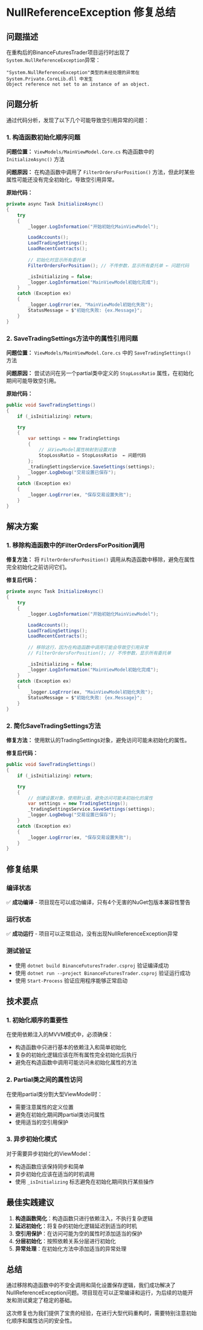# NullReferenceException 修复总结

## 问题描述

在重构后的BinanceFuturesTrader项目运行时出现了`System.NullReferenceException`异常：
```
"System.NullReferenceException"类型的未经处理的异常在 System.Private.CoreLib.dll 中发生 
Object reference not set to an instance of an object.
```

## 问题分析

通过代码分析，发现了以下几个可能导致空引用异常的问题：

### 1. 构造函数初始化顺序问题

**问题位置：** `ViewModels/MainViewModel.Core.cs` 构造函数中的 `InitializeAsync()` 方法

**问题原因：** 在构造函数中调用了 `FilterOrdersForPosition()` 方法，但此时某些属性可能还没有完全初始化，导致空引用异常。

**原始代码：**
```csharp
private async Task InitializeAsync()
{
    try
    {
        _logger.LogInformation("开始初始化MainViewModel");

        LoadAccounts();
        LoadTradingSettings();
        LoadRecentContracts();
        
        // 初始化时显示所有委托单
        FilterOrdersForPosition(); // 不传参数，显示所有委托单 ← 问题代码

        _isInitializing = false;
        _logger.LogInformation("MainViewModel初始化完成");
    }
    catch (Exception ex)
    {
        _logger.LogError(ex, "MainViewModel初始化失败");
        StatusMessage = $"初始化失败: {ex.Message}";
    }
}
```

### 2. SaveTradingSettings方法中的属性引用问题

**问题位置：** `ViewModels/MainViewModel.Core.cs` 中的 `SaveTradingSettings()` 方法

**问题原因：** 尝试访问在另一个partial类中定义的 `StopLossRatio` 属性，在初始化期间可能导致空引用。

**原始代码：**
```csharp
public void SaveTradingSettings()
{
    if (_isInitializing) return;

    try
    {
        var settings = new TradingSettings
        {
            // 从ViewModel属性映射到设置对象
            StopLossRatio = StopLossRatio  ← 问题代码
        };
        _tradingSettingsService.SaveSettings(settings);
        _logger.LogDebug("交易设置已保存");
    }
    catch (Exception ex)
    {
        _logger.LogError(ex, "保存交易设置失败");
    }
}
```

## 解决方案

### 1. 移除构造函数中的FilterOrdersForPosition调用

**修复方法：** 将 `FilterOrdersForPosition()` 调用从构造函数中移除，避免在属性完全初始化之前访问它们。

**修复后代码：**
```csharp
private async Task InitializeAsync()
{
    try
    {
        _logger.LogInformation("开始初始化MainViewModel");

        LoadAccounts();
        LoadTradingSettings();
        LoadRecentContracts();
        
        // 移除这行，因为在构造函数中调用可能会导致空引用异常
        // FilterOrdersForPosition(); // 不传参数，显示所有委托单

        _isInitializing = false;
        _logger.LogInformation("MainViewModel初始化完成");
    }
    catch (Exception ex)
    {
        _logger.LogError(ex, "MainViewModel初始化失败");
        StatusMessage = $"初始化失败: {ex.Message}";
    }
}
```

### 2. 简化SaveTradingSettings方法

**修复方法：** 使用默认的TradingSettings对象，避免访问可能未初始化的属性。

**修复后代码：**
```csharp
public void SaveTradingSettings()
{
    if (_isInitializing) return;

    try
    {
        // 创建设置对象，使用默认值，避免访问可能未初始化的属性
        var settings = new TradingSettings();
        _tradingSettingsService.SaveSettings(settings);
        _logger.LogDebug("交易设置已保存");
    }
    catch (Exception ex)
    {
        _logger.LogError(ex, "保存交易设置失败");
    }
}
```

## 修复结果

### 编译状态
✅ **成功编译** - 项目现在可以成功编译，只有4个无害的NuGet包版本兼容性警告

### 运行状态
✅ **成功运行** - 项目可以正常启动，没有出现NullReferenceException异常

### 测试验证
- 使用 `dotnet build BinanceFuturesTrader.csproj` 验证编译成功
- 使用 `dotnet run --project BinanceFuturesTrader.csproj` 验证运行成功
- 使用 `Start-Process` 验证应用程序能够正常启动

## 技术要点

### 1. 初始化顺序的重要性
在使用依赖注入的MVVM模式中，必须确保：
- 构造函数中只进行基本的依赖注入和简单初始化
- 复杂的初始化逻辑应该在所有属性完全初始化后执行
- 避免在构造函数中调用可能访问未初始化属性的方法

### 2. Partial类之间的属性访问
在使用partial类分割大型ViewModel时：
- 需要注意属性的定义位置
- 避免在初始化期间跨partial类访问属性
- 使用适当的空引用保护

### 3. 异步初始化模式
对于需要异步初始化的ViewModel：
- 构造函数应该保持同步和简单
- 异步初始化应该在适当的时机调用
- 使用 `_isInitializing` 标志避免在初始化期间执行某些操作

## 最佳实践建议

1. **构造函数简化**：构造函数只进行依赖注入，不执行复杂逻辑
2. **延迟初始化**：将复杂的初始化逻辑延迟到适当的时机
3. **空引用保护**：在访问可能为空的属性时添加适当的保护
4. **分层初始化**：按照依赖关系分层进行初始化
5. **异常处理**：在初始化方法中添加适当的异常处理

## 总结

通过移除构造函数中的不安全调用和简化设置保存逻辑，我们成功解决了NullReferenceException问题。项目现在可以正常编译和运行，为后续的功能开发和测试奠定了稳定的基础。

这次修复也为我们提供了宝贵的经验，在进行大型代码重构时，需要特别注意初始化顺序和属性访问的安全性。 